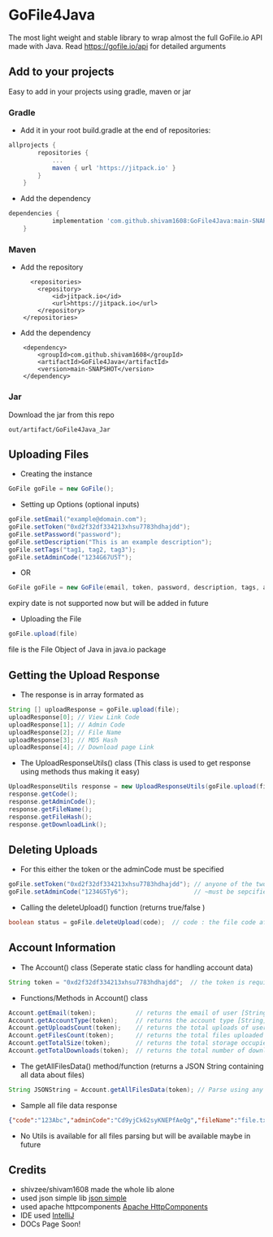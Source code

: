 # GoFile4Java
The most light weight and stable library to wrap almost the full GoFile.io API made with Java. Read <https://gofile.io/api> for detailed arguments

## Add to your projects
Easy to add in your projects using gradle, maven or jar
### Gradle
- Add it in your root build.gradle at the end of repositories:
```gradle
allprojects {
		repositories {
			...
			maven { url 'https://jitpack.io' }
		}
	}
```
- Add the dependency
```gradle
dependencies {
	        implementation 'com.github.shivam1608:GoFile4Java:main-SNAPSHOT'
	}
```

### Maven
- Add the repository
```maven
      <repositories>
		<repository>
		    <id>jitpack.io</id>
		    <url>https://jitpack.io</url>
		</repository>
	</repositories>
```
- Add the dependency
```maven 
	<dependency>
	    <groupId>com.github.shivam1608</groupId>
	    <artifactId>GoFile4Java</artifactId>
	    <version>main-SNAPSHOT</version>
	</dependency>

```

### Jar 
Download the jar from this repo 
```
out/artifact/GoFile4Java_Jar
```

## Uploading Files
- Creating the instance
``` java
GoFile goFile = new GoFile();
```
- Setting up Options (optional inputs)
``` java
goFile.setEmail("example@domain.com");
goFile.setToken("0xd2f32df334213xhsu7783hdhajdd");
goFile.setPassword("password");
goFile.setDescription("This is an example description");
goFile.setTags("tag1, tag2, tag3");
goFile.setAdminCode("1234G67U5T");
```
- OR
``` java
GoFile goFile = new GoFile(email, token, password, description, tags, adminCode);
```
expiry date is not supported now but will be added in future

- Uploading the File
``` java
goFile.upload(file)
```
file is the File Object of Java in java.io package


## Getting the Upload Response
- The response is in array formated as
``` java
String [] uploadResponse = goFile.upload(file);
uploadResponse[0]; // View Link Code
uploadResponse[1]; // Admin Code
uploadResponse[2]; // File Name
uploadResponse[3]; // MD5 Hash
uploadResponse[4]; // Download page Link
```
- The UploadResponseUtils() class (This class is used to get response using methods thus making it easy)
``` java
UploadResponseUtils response = new UploadResponseUtils(goFile.upload(file));
response.getCode();
response.getAdminCode();
response.getFileName();
response.getFileHash();
response.getDownloadLink();
```

## Deleting Uploads
- For this either the token or the adminCode must be specified
``` java
goFile.setToken("0xd2f32df334213xhsu7783hdhajdd"); // anyone of the two ~
goFile.setAdminCode("1234G5Ty6");                  // ~must be sepcified
```
- Calling the deleteUpload() function (returns true/false )
``` java
boolean status = goFile.deleteUpload(code);  // code : the file code after /d/ of the link Example : Y6gey79
```
## Account Information
- The Account() class (Seperate static class for handling account data)
``` java
String token = "0xd2f32df334213xhsu7783hdhajdd";  // the token is required for every method in Account class
```
- Functions/Methods in Account() class
``` java
Account.getEmail(token);           // returns the email of user [String]
Account.getAccountType(token);     // returns the account type [String] (standard / donor / premium)
Account.getUploadsCount(token);    // returns the total uploads of user [String]
Account.getFilesCount(token);      // returns the total files uploaded [String]
Account.getTotalSize(token);       // returns the total storage occupied on cloud in bytes [String]
Account.getTotalDownloads(token);  // returns the total number of downloads [String]
```
- The getAllFilesData() method/function (returns a JSON String containing all data about files)
``` java
String JSONString = Account.getAllFilesData(token); // Parse using any json parsing lib
```
- Sample all file data response
``` json
{"code":"123Abc","adminCode":"Cd9yjCk62syKNEPfAeQg","fileName":"file.txt","md5":"2a4a7522de4ba17a8c6cd920c89f8386"}}
```
- No Utils is available for all files parsing but will be available maybe in future 

## Credits
- shivzee/shivam1608 made the whole lib alone
- used json simple lib [json simple](https://github.com/fangyidong/json-simple)
- used apache httpcomponents [Apache HttpComponents](https://mvnrepository.com/artifact/org.apache.httpcomponents)
- IDE used [IntelliJ](https://www.jetbrains.com/idea/)
- DOCs Page Soon!
